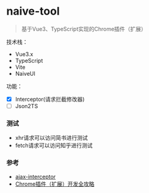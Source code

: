 # naive-tool
> 基于Vue3、TypeScript实现的Chrome插件（扩展）

技术栈：
- Vue3.x
- TypeScript
- Vite
- NaiveUI

功能：
- [x] Interceptor(请求拦截修改器)
- [ ] Json2TS

### 测试
- xhr请求可以访问简书进行测试
- fetch请求可以访问知乎进行测试

### 参考
- [ajax-interceptor](https://github.com/YGYOOO/ajax-interceptor)
- [Chrome插件（扩展）开发全攻略](https://github.com/sxei/chrome-plugin-demo)
